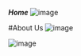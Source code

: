 ***Home***
![image](https://github.com/user-attachments/assets/be58f857-d129-4faa-a404-53359cce5f11)

#About Us
![image](https://github.com/user-attachments/assets/9b73ea8d-23ca-4f16-b055-85ea35f3f5f1)

![image](https://github.com/user-attachments/assets/88217d11-1b75-48d6-ac48-2bc3c73379dc)
